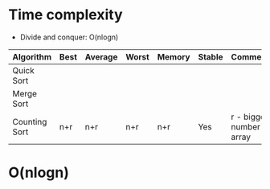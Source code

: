 # Time complexity

- Divide and conquer: O(nlogn)

| Algorithm     | Best | Average | Worst | Memory | Stable | Comments                    |
| ------------- | ---- | ------- | ----- | ------ | ------ | --------------------------- |
| Quick Sort    |      |         |
| Merge Sort    |      |         |
| Counting Sort | n+r  | n+r     | n+r   | n+r    | Yes    | r - biggest number in array |

# O(nlogn)
